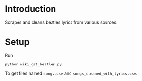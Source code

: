 # Introduction
Scrapes and cleans beatles lyrics from various sources. 

# Setup
Run

```shell
python wiki_get_beatles.py
```

To get files named `songs.csv` and `songs_cleaned_with_lyrics.csv`.
